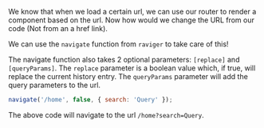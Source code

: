 We know that when we load a certain url, we can use our router to render a component based on the url. Now how would we change the URL from our code (Not from an a href link).

We can use the `navigate` function from `raviger` to take care of this!

The navigate function also takes 2 optional parameters: `[replace]` and `[queryParams]`. The `replace` parameter is a boolean value which, if true, will replace the current history entry. The `queryParams` parameter will add the query parameters to the url.


```js
navigate('/home', false, { search: 'Query' });
```
The above code will navigate to the url `/home?search=Query`.
